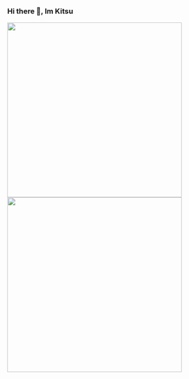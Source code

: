 ### Hi there 👋, Im Kitsu

<!--
**Im Kitsu** is a ✨ _special_ ✨ repository because its `README.md` (this file) appears on your GitHub profile.

Here are some ideas to get you started:

- 🔭 I’m currently working on ...
- 🌱 I’m currently learning ...
- 👯 I’m looking to collaborate on ...
- 🤔 I’m looking for help with ...
- 💬 Ask me about ...
- 📫 How to reach me: ...
- 😄 Pronouns: ...
- ⚡ Fun fact: ...
-->


<p align="left">
  <a href="https://github.com/Raymond211101">
    <img width="400em" src="https://github-readme-stats.vercel.app/api?username=Raymond211101&theme=outrun&show_icons=true&include_all_commits=true&count_private=true&custom_title=My%20GitHub%20Stats&card_width=400" />
    <br />
<img width="400em" src="https://github-readme-stats.vercel.app/api/top-langs/?username=Raymond211101&layout=compact&theme=outrun&langs_count=8&card_width=330" />
